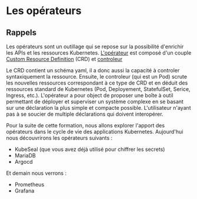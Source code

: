 # Les opérateurs

## Rappels

Les opérateurs sont un outillage qui se repose sur la possibilité d'enrichir les APIs et les ressources Kubernetes. [L'opérateur](https://kubernetes.io/docs/concepts/extend-kubernetes/operator/) est composé d'un couple [Custom Resource Definition](https://kubernetes.io/docs/concepts/extend-kubernetes/api-extension/custom-resources/) (CRD) et [controleur](https://kubernetes.io/docs/concepts/extend-kubernetes/operator/#writing-operator)

Le CRD contient un schéma yaml, il a donc aussi la capacité à controler syntaxiquement la ressource. Ensuite, le controleur (qui est un Pod) scrute les nouvelles ressources correspondant à ce type de CRD et en déduit des ressources standard de Kubernetes (Pod, Deployement, StatefulSet, Serice, Ingress, etc.). L'opérateur a pour object de proposer une boîte à outil permettant de déployer et superviser un système complexe en se basant sur une déclaration la plus simple et compacte possible. L'utilisateur n'ayant pas à se soucier de multiple déclarations qui doivent interopérer.

Pour la suite de cette formation, nous allons explorer l'apport des opérateurs dans le cycle de vie des applications Kubernetes. Aujourd'hui nous découvrirons les opérateurs suivants :
- KubeSeal (que vous avez déjà utilisé pour chiffrer les secrets)
- MariaDB
- Argocd

Et demain nous verrons :

- Prometheus
- Grafana

